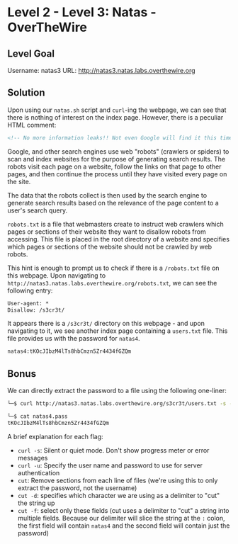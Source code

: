 # Level 2 - Level 3: Natas - OverTheWire

## Level Goal

Username: natas3
URL:      http://natas3.natas.labs.overthewire.org

## Solution
Upon using our `natas.sh` script and `curl`-ing the webpage, we can see that there is nothing of interest on the index page. However, there is a peculiar HTML comment:

```html
<!-- No more information leaks!! Not even Google will find it this time... -->
```

Google, and other search engines use web "robots" (crawlers or spiders) to scan and index websites for the purpose of generating search results. The robots visit each page on a website, follow the links on that page to other pages, and then continue the process until they have visited every page on the site.

The data that the robots collect is then used by the search engine to generate search results based on the relevance of the page content to a user's search query.

`robots.txt` is a file that webmasters create to instruct web crawlers which pages or sections of their website they want to disallow robots from accessing. This file is placed in the root directory of a website and specifies which pages or sections of the website should not be crawled by web robots.

This hint is enough to prompt us to check if there is a `/robots.txt` file on this webpage. Upon navigating to `http://natas3.natas.labs.overthewire.org/robots.txt`, we can see the following entry:

```txt
User-agent: *
Disallow: /s3cr3t/
```

It appears there is a `/s3cr3t/` directory on this webpage - and upon navigating to it, we see another index page containing a `users.txt` file. This file provides us with the password for `natas4`.

```txt
natas4:tKOcJIbzM4lTs8hbCmzn5Zr4434fGZQm
```

## Bonus

We can directly extract the password to a file using the following one-liner:

```bash
└─$ curl http://natas3.natas.labs.overthewire.org/s3cr3t/users.txt -s -u natas3:G6ctbMJ5Nb4cbFwhpMPSvxGHhQ7I6W8Q | cut -f 2 -d : > natas4.pass

└─$ cat natas4.pass 
tKOcJIbzM4lTs8hbCmzn5Zr4434fGZQm
```

A brief explanation for each flag:

* `curl -s`: Silent or quiet mode. Don't show progress meter or error messages
* `curl -u`: Specify the user name and password to use for server authentication
* `cut`: Remove sections from each line of files (we're using this to only extract the password, not the username)
* `cut -d`: specifies which character we are using as a delimiter to "cut" the string up
* `cut -f`: select only these fields (cut uses a delimiter to "cut" a string into multiple fields. Because our delimiter will slice the string at the `:` colon, the first field will contain `natas4` and the second field will contain just the password)